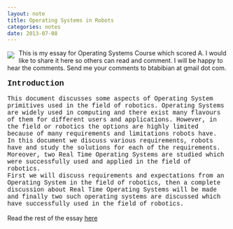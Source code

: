 ```yaml
---
layout: note
title: Operating Systems in Robots
categories: notes
date: 2013-07-08
---
```

<div dir="ltr"><div style="display:inline;float:left;margin-top:5px;margin-right:10px;margin-bottom:0px;margin-left:0px"><a href="../../notes/operatingsystemsinrobots/uoe.png?attredirects=0/index.html" imageanchor="1"><img border="0" src="https://sites.google.com/site/btabibian/_/rsrc/1315596994303/notes/operatingsystemsinrobots/uoe.png"/></a></div>This is my essay for Operating Systems Course which scored A. I would like to share it here so others can read and comment. I will be happy to hear the comments. Send me your comments to btabibian at gmail dot com.<div><br/></div><div><b><font face="'courier new', monospace" size="4">Introduction</font></b></div><div><br/></div><div><font face="'courier new', monospace">This document discusses some aspects of Operating System primitives used in the field of robotics. Operating Systems are widely used in computing and there exist many flavours of them for different users and applications. However, in the field or robotics the options are highly limited because of many requirements and limitations robots have.</font>
<p style="margin-top:0px;margin-bottom:0px;margin-left:0px;margin-right:0px;text-indent:0px"><font face="'courier new', monospace">In this document we discuss various requirements, robots have and study the solutions for each of the requirements. Moreover, two Real Time Operating Systems are studied which were successfully used and applied in the field of robotics.</font></p>
<p style="margin-top:0px;margin-bottom:0px;margin-left:0px;margin-right:0px;text-indent:0px"><font face="'courier new', monospace">First we will discuss requirements and expectations from an Operating System in the field of robotics, then a complete discussion about Real Time Operating Systems will be made and finally two such operating systems are discussed which have successfully used in the field of robotics.</font></p><p style="margin-top:0px;margin-bottom:0px;margin-left:0px;margin-right:0px;text-indent:0px"><font face="'courier new', monospace"><br/></font></p><p style="margin-top:0px;margin-bottom:0px;margin-left:0px;margin-right:0px;text-indent:0px"></p>
</div>
Read the rest of the essay <a href="https://docs.google.com/viewer?a=v&amp;pid=explorer&amp;chrome=true&amp;srcid=0B-_cDn-lHNl8YTI5ZDRkYTEtOWRmYS00YmIxLTg1MmItMzYxMWRjYjU1NWY4&amp;hl=en&amp;authkey=CIT-8NcM" target="_blank">here</a>